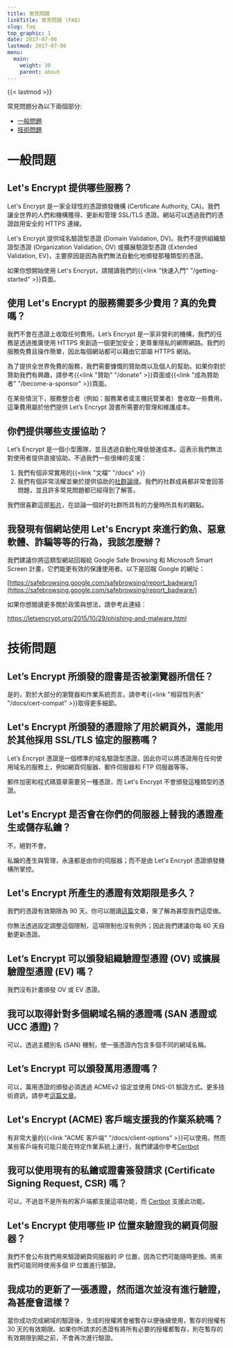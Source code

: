 ```yaml
---
title: 常見問題
linkTitle: 常見問題 (FAQ)
slug: faq
top_graphic: 1
date: 2017-07-06
lastmod: 2017-07-06
menu:
  main:
    weight: 30
    parent: about
---
```


{{< lastmod >}}

常見問題分為以下兩個部分:

* [一般問題](#general)
* [技術問題](#technical)

# <a id="general">一般問題</a>

## Let's Encrypt 提供哪些服務？

Let's Encrypt 是一家全球性的憑證頒發機構 (Certificate Authority, CA)。我們讓全世界的人們和機構獲得、更新和管理 SSL/TLS 憑證。網站可以透過我們的憑證啟用安全的 HTTPS 連線。

Let's Encrypt 提供域名驗證型憑證 (Domain Validation, DV)。我們不提供組織驗證型憑證 (Organization Validation, OV) 或擴展驗證型憑證 (Extended Validation, EV)，主要原因是因為我們無法自動化地頒發那種類型的憑證。 

如果你想開始使用 Let's Encrypt，請閱讀我們的{{<link "快速入門" "/getting-started" >}}頁面。

## 使用 Let's Encrypt 的服務需要多少費用？真的免費嗎？
我們不會在憑證上收取任何費用。Let’s Encrypt 是一家非營利的機構，我們的任務是透過推廣使用 HTTPS 來創造一個更加安全；更尊重隱私的網際網路。我們的服務免費且操作簡單，因此每個網站都可以藉由它部屬 HTTPS 網站。

為了提供全世界免費的服務，我們需要慷慨的贊助商以及個人的幫助。如果你對於贊助我們有興趣，請參考{{<link "贊助" "/donate" >}}頁面或{{<link "成為贊助者" "/become-a-sponsor" >}}頁面。

在某些情況下，服務整合者（例如：服務業者或主機託管業者）會收取一些費用，這筆費用屬於他們提供 Let’s Encrypt 證書所需要的管理和維護成本。

## 你們提供哪些支援協助？

Let’s Encrypt 是一個小型團隊，並且透過自動化降低營運成本。這表示我們無法對使用者提供直接協助。不過我們一些很棒的支援：

1. 我們有個非常實用的{{<link "文檔" "/docs" >}}
2. 我們有個非常活耀並樂於提供協助的[社群論壇](https://community.letsencrypt.org/)。我們的社群成員都非常會回答問題，並且許多常見問題都已經得到了解答。

我們很喜歡這部[影片](https://www.youtube.com/watch?v=Xe1TZaElTAs)，在談論一個好的社群所具有的力量時所具有的觀點。

## 我發現有個網站使用 Let's Encrypt 來進行釣魚、惡意軟體、詐騙等等的行為，我該怎麼辦？

我們建議你將這類型網站回報給 Google Safe Browsing 和 Microsoft Smart Screen 計畫，它們能更有效的保護使用者。以下是回報 Google 的網址：

[https://safebrowsing.google.com/safebrowsing/report_badware/](https://safebrowsing.google.com/safebrowsing/report_badware/)

如果你想閱讀更多關於政策與想法，請參考此連結：

https://letsencrypt.org/2015/10/29/phishing-and-malware.html

# <a id="technical">技術問題</a>

## Let’s Encrypt 所頒發的證書是否被瀏覽器所信任？

是的，對於大部分的瀏覽器和作業系統而言。請參考{{<link "相容性列表" "/docs/cert-compat" >}}取得更多細節。

## Let's Encrypt 所頒發的憑證除了用於網頁外，還能用於其他採用 SSL/TLS 協定的服務嗎？

Let’s Encrypt 憑證是一個標準的域名驗證型憑證，因此你可以將憑證用在任何使用域名的服務上，例如網頁伺服器、郵件伺服器和 FTP 伺服器等等。

郵件加密和程式碼簽章需要另一種憑證，而 Let's Encrypt 不會頒發這種類型的憑證。

## Let's Encrypt 是否會在你們的伺服器上替我的憑證產生或儲存私鑰？

不，絕對不會。

私鑰的產生與管理，永遠都是由你的伺服器；而不是由 Let's Encrypt 憑證頒發機構所掌控。

## Let's Encrypt 所產生的憑證有效期限是多久？

我們的憑證有效期限為 90 天。你可以閱讀[這篇](/2015/11/09/why-90-days.html)文章，來了解為甚麼我們這麼做。

你無法透過設定調整這個限制，這項限制也沒有例外；因此我們建議你每 60 天自動更新憑證。

## Let’s Encrypt 可以頒發組織驗證型憑證 (OV) 或擴展驗證型憑證 (EV) 嗎？

我們沒有計畫頒發 OV 或 EV 憑證。

## 我可以取得針對多個網域名稱的憑證嗎 (SAN 憑證或 UCC 憑證)？

可以，透過主體別名 (SAN) 機制，使一張憑證內包含多個不同的網域名稱。

## Let’s Encrypt 可以頒發萬用憑證嗎？

可以，萬用憑證的頒發必須透過 ACMEv2 協定並使用 DNS-01 驗證方式。更多技術資訊，請參考[這篇文章](https://community.letsencrypt.org/t/acme-v2-production-environment-wildcards/55578)。

## Let's Encrypt (ACME) 客戶端支援我的作業系統嗎？

有非常大量的{{<link "ACME 客戶端" "/docs/client-options" >}}可以使用。然而某些客戶端有可能只能在特定作業系統上運行，我們建議你參考[Certbot](https://certbot.eff.org/)


## 我可以使用現有的私鑰或證書簽發請求 (Certificate Signing Request, CSR) 嗎？

可以，不過並不是所有的客戶端都支援這項功能，而 [Certbot](https://certbot.eff.org/) 支援此功能。

## Let's Encrypt 使用哪些 IP 位置來驗證我的網頁伺服器？

我們不會公布我們用來驗證網頁伺服器的 IP 位置，因為它們可能隨時更換。將來我們可能同時使用多個 IP 位置進行驗證。

## 我成功的更新了一張憑證，然而這次並沒有進行驗證，為甚麼會這樣？

當你成功完成網域的驗證後，生成的授權將會被暫存以便後續使用，暫存的授權有 30 天的有效期限。如果你所請求的憑證有將所有必要的授權都暫存，則在暫存的有效期限到期之前，不會再次進行驗證。
